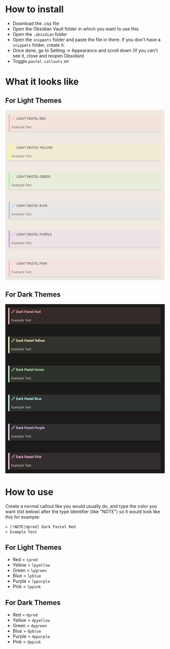 # How to install 

- Download the .css file
- Open the Obsidian Vault folder in which you want to use this
- Open the `.obsidian` folder
- Open the `snippets` folder and paste the file in there. If you don't have a `snippets` folder, create it.
- Once done, go to Setting -> Appearance and scroll down (If you can't see it, close and reopen Obsidian)
- Toggle `pastel-callouts` on

# What it looks like 
## For Light Themes 
![](light_pastel_callouts.png)

## For Dark Themes
![](dark_pastel_callouts.png)

# How to use
Create a normal callout like you would usually do, and type the color you want (list below) after the type Identifier (like "NOTE") so it would look like this for example: 
```
> [!NOTE|dpred] Dark Pastel Red
> Example Text
```

## For Light Themes
- Red = `lpred`
- Yellow = `lpyellow`
- Green = `lpgreen`
- Blue = `lpblue`
- Purple = `lppurple`
- Pink = `lppink`

## For Dark Themes
- Red = `dpred`
- Yellow = `dpyellow`
- Green = `dpgreen`
- Blue = `dpblue`
- Purple = `dppurple`
- Pink = `dppink`
